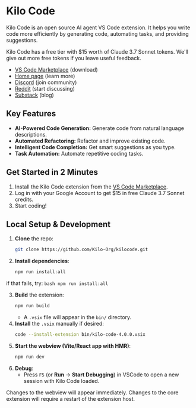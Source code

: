 # Kilo Code

Kilo Code is an open source AI agent VS Code extension. It helps you write code more efficiently by generating code, automating tasks, and providing suggestions.

Kilo Code has a free tier with $15 worth of Claude 3.7 Sonnet tokens. We'll give out more free tokens if you leave useful feedback.

- [VS Code Marketplace](https://marketplace.visualstudio.com/items?itemName=kilocode.Kilo-Code) (download)
- [Home page](https://kilocode.ai) (learn more)
- [Discord](https://discord.gg/fxrhCFGhkP) (join community)
- [Reddit](https://www.reddit.com/r/kilocode/) (start discussing)
- [Substack](https://blog.kilocode.ai/) (blog)

## Key Features

- **AI-Powered Code Generation:** Generate code from natural language descriptions.
- **Automated Refactoring:** Refactor and improve existing code.
- **Intelligent Code Completion:** Get smart suggestions as you type.
- **Task Automation:** Automate repetitive coding tasks.

## Get Started in 2 Minutes

1.  Install the Kilo Code extension from the [VS Code Marketplace](https://marketplace.visualstudio.com/items?itemName=kilocode.Kilo-Code).
2.  Log in with your Google Account to get $15 in free Claude 3.7 Sonnet credits.
3.  Start coding!

## Local Setup & Development

1. **Clone** the repo:
    ```bash
    git clone https://github.com/Kilo-Org/kilocode.git
    ```
2. **Install dependencies**:
    ```bash
    npm run install:all
    ```

if that fails, try:
`bash
    npm run install:all
    `

3. **Build** the extension:
    ```bash
    npm run build
    ```
    - A `.vsix` file will appear in the `bin/` directory.
4. **Install** the `.vsix` manually if desired:
    ```bash
    code --install-extension bin/kilo-code-4.0.0.vsix
    ```
5. **Start the webview (Vite/React app with HMR)**:
    ```bash
    npm run dev
    ```
6. **Debug**:
    - Press `F5` (or **Run** → **Start Debugging**) in VSCode to open a new session with Kilo Code loaded.

Changes to the webview will appear immediately. Changes to the core extension will require a restart of the extension host.
